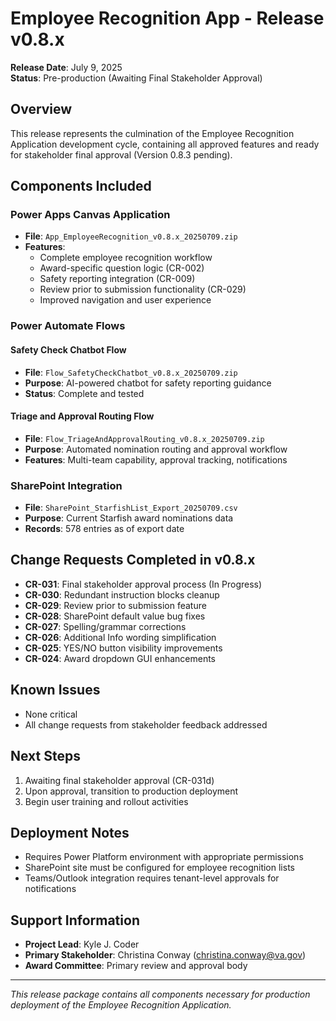 # Employee Recognition App - Release v0.8.x

**Release Date**: July 9, 2025  
**Status**: Pre-production (Awaiting Final Stakeholder Approval)

## Overview
This release represents the culmination of the Employee Recognition Application development cycle, containing all approved features and ready for stakeholder final approval (Version 0.8.3 pending).

## Components Included

### Power Apps Canvas Application
- **File**: `App_EmployeeRecognition_v0.8.x_20250709.zip`
- **Features**: 
  - Complete employee recognition workflow
  - Award-specific question logic (CR-002)
  - Safety reporting integration (CR-009)
  - Review prior to submission functionality (CR-029)
  - Improved navigation and user experience

### Power Automate Flows

#### Safety Check Chatbot Flow
- **File**: `Flow_SafetyCheckChatbot_v0.8.x_20250709.zip`
- **Purpose**: AI-powered chatbot for safety reporting guidance
- **Status**: Complete and tested

#### Triage and Approval Routing Flow
- **File**: `Flow_TriageAndApprovalRouting_v0.8.x_20250709.zip`
- **Purpose**: Automated nomination routing and approval workflow
- **Features**: Multi-team capability, approval tracking, notifications

### SharePoint Integration
- **File**: `SharePoint_StarfishList_Export_20250709.csv`
- **Purpose**: Current Starfish award nominations data
- **Records**: 578 entries as of export date

## Change Requests Completed in v0.8.x

- **CR-031**: Final stakeholder approval process (In Progress)
- **CR-030**: Redundant instruction blocks cleanup
- **CR-029**: Review prior to submission feature
- **CR-028**: SharePoint default value bug fixes
- **CR-027**: Spelling/grammar corrections
- **CR-026**: Additional Info wording simplification
- **CR-025**: YES/NO button visibility improvements
- **CR-024**: Award dropdown GUI enhancements

## Known Issues
- None critical
- All change requests from stakeholder feedback addressed

## Next Steps
1. Awaiting final stakeholder approval (CR-031d)
2. Upon approval, transition to production deployment
3. Begin user training and rollout activities

## Deployment Notes
- Requires Power Platform environment with appropriate permissions
- SharePoint site must be configured for employee recognition lists
- Teams/Outlook integration requires tenant-level approvals for notifications

## Support Information
- **Project Lead**: Kyle J. Coder
- **Primary Stakeholder**: Christina Conway (christina.conway@va.gov)
- **Award Committee**: Primary review and approval body

---
*This release package contains all components necessary for production deployment of the Employee Recognition Application.*
